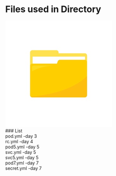# Files used in Directory
<img src="1.jpg">
<br>
### List
<br>
pod.yml -day 3<br>
rc.yml -day 4<br>
pod5.yml -day 5<br>
svc.yml -day 5<br> 
svc5.yml -day 5<br>
pod7.yml -day 7<br>
secret.yml -day 7<br>
